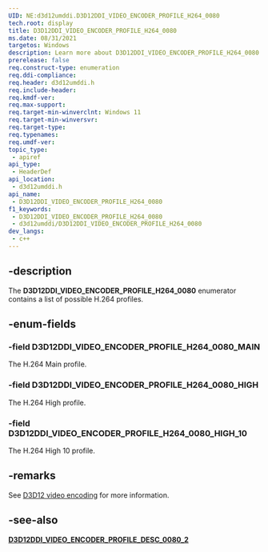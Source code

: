 ```yaml
---
UID: NE:d3d12umddi.D3D12DDI_VIDEO_ENCODER_PROFILE_H264_0080
tech.root: display
title: D3D12DDI_VIDEO_ENCODER_PROFILE_H264_0080
ms.date: 08/31/2021
targetos: Windows
description: Learn more about D3D12DDI_VIDEO_ENCODER_PROFILE_H264_0080
prerelease: false
req.construct-type: enumeration
req.ddi-compliance: 
req.header: d3d12umddi.h
req.include-header: 
req.kmdf-ver: 
req.max-support: 
req.target-min-winverclnt: Windows 11
req.target-min-winversvr: 
req.target-type: 
req.typenames: 
req.umdf-ver: 
topic_type:
 - apiref
api_type:
 - HeaderDef
api_location:
 - d3d12umddi.h
api_name:
 - D3D12DDI_VIDEO_ENCODER_PROFILE_H264_0080
f1_keywords:
 - D3D12DDI_VIDEO_ENCODER_PROFILE_H264_0080
 - d3d12umddi/D3D12DDI_VIDEO_ENCODER_PROFILE_H264_0080
dev_langs:
 - c++
---
```


## -description

The **D3D12DDI_VIDEO_ENCODER_PROFILE_H264_0080** enumerator contains a list of possible H.264 profiles.

## -enum-fields

### -field D3D12DDI_VIDEO_ENCODER_PROFILE_H264_0080_MAIN

The H.264 Main profile.

### -field D3D12DDI_VIDEO_ENCODER_PROFILE_H264_0080_HIGH

The H.264 High profile.

### -field D3D12DDI_VIDEO_ENCODER_PROFILE_H264_0080_HIGH_10

The H.264 High 10 profile.

## -remarks

See [D3D12 video encoding](/windows-hardware/drivers/display/video-encoding-d3d12.md) for more information.

## -see-also

[**D3D12DDI_VIDEO_ENCODER_PROFILE_DESC_0080_2**](ns-d3d12umddi-d3d12ddi_video_encoder_profile_desc_0080_2.md)
